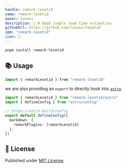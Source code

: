 ```yaml
---
handle: remark-lesetid
name: remark-lesetid
owner: luxass
description: 📖 A dead simple read time estimation
githubUrl: https://github.com/luxass/lesetid
npm: "remark-lesetid"
icon: 📖
---
```


```sh
pnpm install remark-lesetid
```

## 📚 Usage

```ts
import { remarkLesetid } from "remark-lesetid"
```

we are also providing an `export` to directly hook into [`astro`](https://astro.build).

```ts
import { remarkLesetid } from "remark-lesetid/astro"
import { defineConfig } from "astro/config"

// https://astro.build/config
export default defineConfig({
  markdown: {
    remarkPlugins: [remarkLesetid]
  },
})
```

## 📄 License

Published under [MIT License](https://github.com/luxass/lesetid/blob/main/LICENSE).
